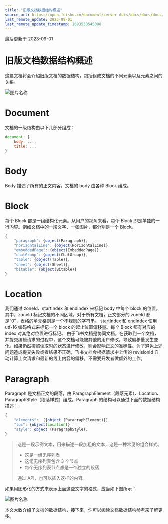 ```yaml
---
title: "旧版文档数据结构概述"
source_url: https://open.feishu.cn/document/server-docs/docs/docs/docs/document-structure-introduction
last_remote_update: 2023-09-01
last_remote_update_timestamp: 1693538545000
---
```

最后更新于 2023-09-01

# 旧版文档数据结构概述

这篇文档将会介绍旧版文档的数据结构，包括组成文档的不同元素以及元素之间的关系。

![图片名称](https://sf3-cn.feishucdn.com/obj/website-img/31cb2a09f83bbc0443fcc35fe2af4b17_vNR8tAmRjB.png?lazyload=true&width=633&height=313)

# Document

文档的一级结构由以下几部分组成：

```js 
document: {
    body: ...,
    title: ...
}
```

# Body

Body 描述了所有的正文内容，文档的 body 由各种 Block 组成。

# Block
每个 Block 都是一组结构化元素。从用户的视角来看，每个 Block 即是单独的一行内容。例如文档中的一段文字、一张图片，都分别是一个 Block。

```js 
{
    "paragraph": {object(Paragraph)},
    "horizontalLine": {object(HorizontalLine)},
    "embeddedPage": {object(EmbeddedPage)},
    "chatGroup": {object(ChatGroup)},
    "table": {object(Table)},
    "sheet": {object(Sheet)},
    "bitable": {object(Bitable)}
} 
```

# Location

我们通过 zoneId、startIndex 和 endIndex 来标记 body 中每个 block 的位置。
其中，zoneId 标记文档的不同区域，对于所有文档，正文部分的 zoneId 都是“0”，表格的单元格则是一个不规则的字符串。
startIndex 和 endIndex 使用 utf-16 编码格式来标记一个 block 的起止位置偏移量。每个 Block 都有对应的 index 对其绝对位置进行标记。
由于飞书文档是协同文档，在获取到一个文档，并提交编辑请求的过程中，这个文档可能被其他的用户修改，导致偏移量发生变化。如果仍然按照读取时的状态进行修改，则会影响正文的准确性。为了避免上述问题造成提交失败或者结果不正确，飞书文档会根据请求中上传的 revisionId 自动计算上次请求和最新的线上内容的偏移，不需要开发者做额外的工作。

# Paragraph

Paragraph 是文档正文的段落，由 ParagraphElement（段落元素）、Location、ParagraphStyle（段落样式）组成。Paragraph 的结构可以通过下面的数据结构描述：

```js 
{
    "elements":  [{object (ParagraphElement)}],
    "loc": {object(Location)}
    "style": object (ParagraphStyle),
} 
```

> 这是一段示例文本，用来描述一段加粗的文本，这是一种常见的组合样式。
>
> - 这是一组无序列表
> - 这组无序列表包含 3 个节点
> - 每个无序列表节点都是一个独立的段落
>
> 通过 API，也可以插入这样的内容。

如果用图形化的方式来表示上面这些文字的格式，应当如下图所示：

![图片名称](https://sf3-cn.feishucdn.com/obj/website-img/fcb89904e385c8f945f20afb54138aa6_jqjI7UiNbR.png?lazyload=true&width=773&height=233)

本文大致介绍了文档的数据结构，接下来，你可以阅读[文档数据结构参考](https://open.feishu.cn/document/ukTMukTMukTM/ukDM2YjL5AjN24SOwYjN)来了解更多。
